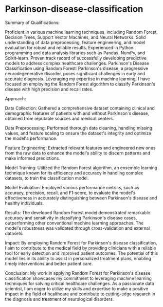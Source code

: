 # Parkinson-disease-classification

Summary of Qualifications:

Proficient in various machine learning techniques, including Random Forest, Decision Trees, Support Vector Machines, and Neural Networks. Solid understanding of data preprocessing, feature engineering, and model evaluation for robust and reliable results. Experienced in Python programming and data analysis libraries such as Pandas, NumPy, and Scikit-learn. Proven track record of successfully developing predictive models to address complex healthcare challenges. Parkinson's Disease Classification using Random Forest: Parkinson's disease, a progressive neurodegenerative disorder, poses significant challenges in early and accurate diagnosis. Leveraging my expertise in machine learning, I have focused on employing the Random Forest algorithm to classify Parkinson's disease with high precision and recall rates.

Approach:

Data Collection: Gathered a comprehensive dataset containing clinical and demographic features of patients with and without Parkinson's disease, obtained from reputable sources and medical centers.

Data Preprocessing: Performed thorough data cleaning, handling missing values, and feature scaling to ensure the dataset's integrity and optimize the model's performance.

Feature Engineering: Extracted relevant features and engineered new ones from the raw data to enhance the model's ability to discern patterns and make informed predictions.

Model Training: Utilized the Random Forest algorithm, an ensemble learning technique known for its efficiency and accuracy in handling complex datasets, to train the classification model.

Model Evaluation: Employed various performance metrics, such as accuracy, precision, recall, and F1-score, to evaluate the model's effectiveness in accurately distinguishing between Parkinson's disease and healthy individuals.

Results: The developed Random Forest model demonstrated remarkable accuracy and sensitivity in classifying Parkinson's disease cases, outperforming other conventional machine learning approaches. The model's robustness was validated through cross-validation and external datasets.

Impact: By employing Random Forest for Parkinson's disease classification, I aim to contribute to the medical field by providing clinicians with a reliable tool for early detection and improved patient outcomes. The potential of this model lies in its ability to assist in personalized treatment plans, enabling timely interventions and better patient care.

Conclusion: My work in applying Random Forest for Parkinson's disease classification showcases my commitment to leveraging machine learning techniques for solving critical healthcare challenges. As a passionate data scientist, I am eager to utilize my skills and expertise to make a positive impact in the field of healthcare and contribute to cutting-edge research in the diagnosis and treatment of neurological disorders.
